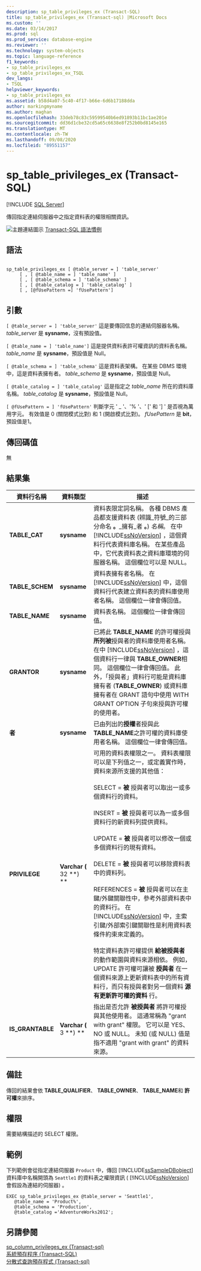 ```yaml
---
description: sp_table_privileges_ex (Transact-SQL)
title: sp_table_privileges_ex (Transact-sql) |Microsoft Docs
ms.custom: ''
ms.date: 03/14/2017
ms.prod: sql
ms.prod_service: database-engine
ms.reviewer: ''
ms.technology: system-objects
ms.topic: language-reference
f1_keywords:
- sp_table_privileges_ex
- sp_table_privileges_ex_TSQL
dev_langs:
- TSQL
helpviewer_keywords:
- sp_table_privileges_ex
ms.assetid: b58d4a07-5c40-4f17-b66e-6d6b17188dda
author: markingmyname
ms.author: maghan
ms.openlocfilehash: 33deb78c83c59599540b6ed91893b11bc1ae201e
ms.sourcegitcommit: dd36d1cbe32cd5a65c6638e8f252b0bd8145e165
ms.translationtype: MT
ms.contentlocale: zh-TW
ms.lasthandoff: 09/08/2020
ms.locfileid: "89551157"
---
```

# <a name="sp_table_privileges_ex-transact-sql"></a>sp_table_privileges_ex (Transact-SQL)
[!INCLUDE [SQL Server](../../includes/applies-to-version/sqlserver.md)]

  傳回指定連結伺服器中之指定資料表的權限相關資訊。  
  
 ![主題連結圖示](../../database-engine/configure-windows/media/topic-link.gif "主題連結圖示") [Transact-SQL 語法慣例](../../t-sql/language-elements/transact-sql-syntax-conventions-transact-sql.md)  
  
## <a name="syntax"></a>語法  
  
```  
  
sp_table_privileges_ex [ @table_server = ] 'table_server'   
     [ , [ @table_name = ] 'table_name' ]   
     [ , [ @table_schema = ] 'table_schema' ]   
     [ , [ @table_catalog = ] 'table_catalog' ]  
     [ , [@fUsePattern =] 'fUsePattern']  
```  
  
## <a name="arguments"></a>引數  
`[ @table_server = ] 'table_server'` 這是要傳回信息的連結伺服器名稱。 *table_server* 是 **sysname**，沒有預設值。  
  
`[ @table_name = ] 'table_name']` 這是提供資料表許可權資訊的資料表名稱。 *table_name* 是 **sysname**，預設值是 Null。  
  
`[ @table_schema = ] 'table_schema'` 這是資料表架構。 在某些 DBMS 環境中，這是資料表擁有者。 *table_schema* 是 **sysname**，預設值是 Null。  
  
`[ @table_catalog = ] 'table_catalog'` 這是指定之 *table_name* 所在的資料庫名稱。 *table_catalog* 是 **sysname**，預設值是 Null。  
  
`[ @fUsePattern = ] 'fUsePattern'` 判斷字元 ' _ '、'% '、' [' 和 '] ' 是否視為萬用字元。 有效值是 0 (關閉模式比對) 和 1 (開啟模式比對)。 *fUsePattern* 是 **bit**，預設值是1。  
  
## <a name="return-code-values"></a>傳回碼值  
 無  
  
## <a name="result-sets"></a>結果集  
  
|資料行名稱|資料類型|描述|  
|-----------------|---------------|-----------------|  
|**TABLE_CAT**|**sysname**|資料表限定詞名稱。 各種 DBMS 產品都支援資料表 (辨識_符號_的三部分命名 **。**_擁有_者 **。**) _名稱_。 在中 [!INCLUDE[ssNoVersion](../../includes/ssnoversion-md.md)] ，這個資料行代表資料庫名稱。 在某些產品中，它代表資料表之資料庫環境的伺服器名稱。 這個欄位可以是 NULL。|  
|**TABLE_SCHEM**|**sysname**|資料表擁有者名稱。 在 [!INCLUDE[ssNoVersion](../../includes/ssnoversion-md.md)] 中，這個資料行代表建立資料表的資料庫使用者名稱。 這個欄位一律會傳回值。|  
|**TABLE_NAME**|**sysname**|資料表名稱。 這個欄位一律會傳回值。|  
|**GRANTOR**|**sysname**|已將此 **TABLE_NAME** 的許可權授與 **所列被**授與者的資料庫使用者名稱。 在中 [!INCLUDE[ssNoVersion](../../includes/ssnoversion-md.md)] ，這個資料行一律與 **TABLE_OWNER**相同。 這個欄位一律會傳回值。 此外，「授與者」資料行可能是資料庫擁有者 (**TABLE_OWNER**) 或資料庫擁有者在 GRANT 語句中使用 WITH GRANT OPTION 子句來授與許可權的使用者。|  
|**者**|**sysname**|已由列出的**授權**者授與此**TABLE_NAME**之許可權的資料庫使用者名稱。 這個欄位一律會傳回值。|  
|**PRIVILEGE**|**Varchar (** 32 **) **|可用的資料表權限之一。 資料表權限可以是下列值之一，或定義實作時，資料來源所支援的其他值：<br /><br /> SELECT = **被** 授與者可以取出一或多個資料行的資料。<br /><br /> INSERT = **被** 授與者可以為一或多個資料行的新資料列提供資料。<br /><br /> UPDATE = **被** 授與者可以修改一個或多個資料行的現有資料。<br /><br /> DELETE = **被** 授與者可以移除資料表中的資料列。<br /><br /> REFERENCES = **被** 授與者可以在主鍵/外鍵關聯性中，參考外部資料表中的資料行。 在 [!INCLUDE[ssNoVersion](../../includes/ssnoversion-md.md)] 中，主索引鍵/外部索引鍵關聯性是利用資料表條件約束來定義的。<br /><br /> 特定資料表許可權提供 **給被授與者** 的動作範圍與資料來源相依。 例如，UPDATE 許可權可讓被 **授與者** 在一個資料來源上更新資料表中的所有資料行，而只有授與者對另一個資料 **源有更新許可權的資料** 行。|  
|**IS_GRANTABLE**|**Varchar (** 3 **) **|指出是否允許 **被授與者** 將許可權授與其他使用者。 這通常稱為 "grant with grant" 權限。 它可以是 YES、NO 或 NULL。 未知 (或 NULL) 值是指不適用 "grant with grant" 的資料來源。|  
  
## <a name="remarks"></a>備註  
 傳回的結果會依 **TABLE_QUALIFIER**、 **TABLE_OWNER**、 **TABLE_NAME**和 **許可權**來排序。  
  
## <a name="permissions"></a>權限  
 需要結構描述的 SELECT 權限。  
  
## <a name="examples"></a>範例  
 下列範例會從指定連結伺服器 `Product` 中，傳回 [!INCLUDE[ssSampleDBobject](../../includes/sssampledbobject-md.md)] 資料庫中名稱開頭為 `Seattle1` 的資料表之權限資訊   ( [!INCLUDE[ssNoVersion](../../includes/ssnoversion-md.md)] 會假設為連結的伺服器) 。  
  
```  
EXEC sp_table_privileges_ex @table_server = 'Seattle1',   
   @table_name = 'Product%',   
   @table_schema = 'Production',  
   @table_catalog ='AdventureWorks2012';  
```  
  
## <a name="see-also"></a>另請參閱  
 [sp_column_privileges_ex &#40;Transact-sql&#41;](../../relational-databases/system-stored-procedures/sp-column-privileges-ex-transact-sql.md)   
 [系統預存程序 &#40;Transact-SQL&#41;](../../relational-databases/system-stored-procedures/system-stored-procedures-transact-sql.md)   
 [分散式查詢預存程式 &#40;Transact-sql&#41;](../../relational-databases/system-stored-procedures/distributed-queries-stored-procedures-transact-sql.md)  
  
  
